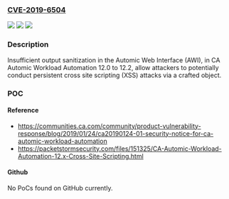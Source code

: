 ### [CVE-2019-6504](https://cve.mitre.org/cgi-bin/cvename.cgi?name=CVE-2019-6504)
![](https://img.shields.io/static/v1?label=Product&message=CA%20Automic%20Workload%20Automation&color=blue)
![](https://img.shields.io/static/v1?label=Version&message=CA%20Automic%20Workload%20Automation%2012.0%20prior%20to%20Automic.Web.Interface%2012.0.6%20HF2%20CA%20Automic%20Workload%20Automation%2012.1%20prior%20to%20Automic.Web.Interface%2012.1.3%20HF3%20CA%20Automic%20Workload%20Automation%2012.2%20prior%20to%20Automic.Web.Interface%2012.2.1%20HF1%20&color=brightgreen)
![](https://img.shields.io/static/v1?label=Vulnerability&message=Persistent%20Cross%20Site%20Scripting&color=brightgreen)

### Description

Insufficient output sanitization in the Automic Web Interface (AWI), in CA Automic Workload Automation 12.0 to 12.2, allow attackers to potentially conduct persistent cross site scripting (XSS) attacks via a crafted object.

### POC

#### Reference
- https://communities.ca.com/community/product-vulnerability-response/blog/2019/01/24/ca20190124-01-security-notice-for-ca-automic-workload-automation
- https://packetstormsecurity.com/files/151325/CA-Automic-Workload-Automation-12.x-Cross-Site-Scripting.html

#### Github
No PoCs found on GitHub currently.

